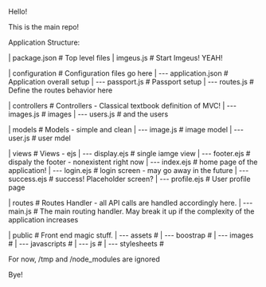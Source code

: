 Hello!

This is the main repo!

Application Structure: 

| package.json			# Top level files
| imgeus.js			# Start Imgeus! YEAH!

| configuration			# Configuration files go here
| --- application.json		# Application overall setup
| --- passport.js		# Passport setup
| --- routes.js			# Define the routes behavior here

| controllers			# Controllers - Classical textbook definition of MVC!
| --- images.js			# images
| --- users.js			# and the users

| models			# Models - simple and clean
| --- image.js			# image model
| --- user.js			# user mdel

| views				# Views - ejs
| --- display.ejs		# single iamge view
| --- footer.ejs		# dispaly the footer - nonexistent right now
| --- index.ejs			# home page of the application!
| --- login.ejs			# login screen - may go away in the future
| --- success.ejs		# success! Placeholder screen?
| --- profile.ejs		# User profile page

| routes			# Routes Handler - all API calls are handled accordingly here.
| --- main.js			# The main routing handler. May break it up if the complexity of the application increases

| public			# Front end magic stuff.
| --- assets			#
| --- boostrap			#
| --- images			#
| --- javascripts		#
| --- js			#
| --- stylesheets		#


For now, /tmp and /node_modules are ignored

Bye!
